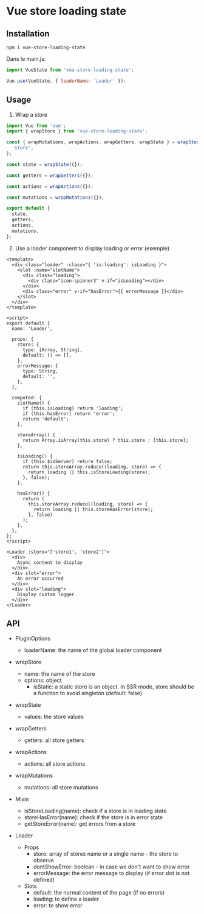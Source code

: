 # Vue store loading state

## Installation

```
npm i vue-store-loading-state
```

Dans le main.js:

```javascript
import VueState from 'vue-store-loading-state';

Vue.use(VueState, { loaderName: 'Loader' });
```

## Usage

1.  Wrap a store

```javascript
import Vue from 'vue';
import { wrapStore } from 'vue-store-loading-state';

const { wrapMutations, wrapActions, wrapGetters, wrapState } = wrapStore(
  'store',
);

const state = wrapState({});

const getters = wrapGetters({});

const actions = wrapActions({});

const mutations = wrapMutations({});

export default {
  state,
  getters,
  actions,
  mutations,
};
```

2. Use a loader component to display loading or error (exemple)

```vue
<template>
  <div class="loader" :class="{ 'is-loading': isLoading }">
    <slot :name="slotName">
      <div class="loading">
        <div class="icon-spinner3" v-if="isLoading"></div>
      </div>
      <div class="error" v-if="hasError">{{ errorMessage }}</div>
    </slot>
  </div>
</template>

<script>
export default {
  name: 'Loader',

  props: {
    store: {
      type: [Array, String],
      default: () => [],
    },
    errorMessage: {
      type: String,
      default: '',
    },
  },

  computed: {
    slotName() {
      if (this.isLoading) return 'loading';
      if (this.hasError) return 'error';
      return 'default';
    },

    storeArray() {
      return Array.isArray(this.store) ? this.store : [this.store];
    },

    isLoading() {
      if (this.$isServer) return false;
      return this.storeArray.reduce((loading, store) => {
        return loading || this.isStoreLoading(store);
      }, false);
    },

    hasError() {
      return (
        this.storeArray.reduce((loading, store) => {
          return loading || this.storeHasError(store);
        }, false)
      );
    },
  },
};
</script>
```

```vue
<Loader :store="['store1', 'store2']">
  <div>
    Async content to display
  </div>
  <div slot="error">
    An error occurred
  </div>
  <div slot="loading">
    Display custom logger
  </div>
</Loader>
```

## API

- PluginOptions

  - loaderName: the name of the global loader component

- wrapStore

  - name: the name of the store
  - options: object
    - isStatic: a static store is an object. In SSR mode, store should be a function to avoid singleton (default: false)

- wrapState

  - values: the store values

- wrapGetters

  - getters: all store getters

- wrapActions

  - actions: all store actions

- wrapMutations

  - mutations: all store mutations

- Mixin

  - isStoreLoading(name): check if a store is in loading state
  - storeHasError(name): check if the store is in error state
  - getStoreError(name): get errors from a store

- Loader

  - Props
    - store: array of stores name or a single name - the store to observe
    - dontShowError: boolean - in case we don't want to show error
    - errorMessage: the error message to display (if error slot is not defined)
  - Slots
    - default: the normal content of the page (if no errors)
    - loading: to define a loader
    - error: to show error
